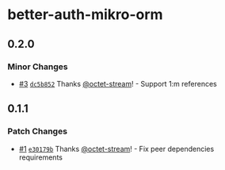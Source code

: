 # better-auth-mikro-orm

## 0.2.0

### Minor Changes

- [#3](https://github.com/octet-stream/better-auth-mikro-orm/pull/3) [`dc5b852`](https://github.com/octet-stream/better-auth-mikro-orm/commit/dc5b8524cee45b82eddbef8b40c3bc9d1a7f5df9) Thanks [@octet-stream](https://github.com/octet-stream)! - Support 1:m references

## 0.1.1

### Patch Changes

- [#1](https://github.com/octet-stream/better-auth-mikro-orm/pull/1) [`e30179b`](https://github.com/octet-stream/better-auth-mikro-orm/commit/e30179bf4690393f48bf266e94b0d7f3e36bf037) Thanks [@octet-stream](https://github.com/octet-stream)! - Fix peer dependencies requirements
